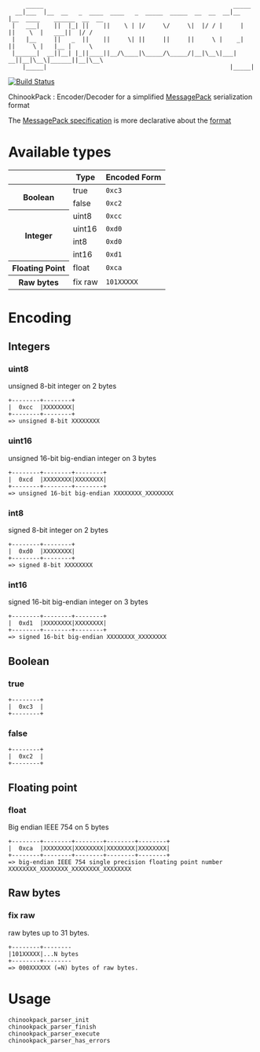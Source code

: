          _____                                                      _____                             
      __|___  |__  __   _  ____  ____   _  _____  _____  __  __  __|__   |__  ____    ______  __  __  
     |   ___|    ||  |_| ||    ||    \ | |/     \/     \|  |/ / |     |     ||    \  |   ___||  |/ /  
     |   |__     ||   _  ||    ||     \| ||     ||     ||     \ |    _|     ||     \ |   |__ |     \  
     |______|  __||__| |_||____||__/\____|\_____/\_____/|__|\__\|___|     __||__|\__\|______||__|\__\ 
        |_____|                                                    |_____|                            
          

[![Build Status](https://secure.travis-ci.org/pastjean/chinookpack.png?branch=master)](http://travis-ci.org/pastjean/chinookpack)

ChinookPack : Encoder/Decoder for a simplified [MessagePack][msgpack] serialization format

The [MessagePack specification][msgpackspec] is more declarative about the [format][msgpackspec]

[msgpack]:http://msgpack.org/
[msgpackspec]:http://wiki.msgpack.org/display/MSGPACK/Format+specification

Available types
===============

<table>
    <thead>
        <tr>
            <th></th>
            <th>Type</th>
            <th>Encoded Form</th>
        </tr>
    </thead>
    <tr>
        <th rowspan="2">Boolean</th>
        <td>true</td>
        <td><code>0xc3</code></td>
    </tr>
    <tr>
        <td>false</td>
        <td><code>0xc2</code></td>
    </tr>
    <tr>
        <th rowspan="4">Integer</th>
        <td>uint8</td>
        <td><code>0xcc</code></td>
    </tr>
    <tr>
        <td>uint16</td>
        <td><code>0xd0</code></td>
    </tr>
    <tr>
        <td>int8</td>
        <td><code>0xd0</code></td>
    </tr>
    <tr>
        <td>int16</td>
        <td><code>0xd1</code></td>
    </tr>
    <tr>
        <th>Floating Point</th>
        <td>float</td>
        <td><code>0xca</code></td>
    </tr>
    <tr>
        <th>Raw bytes</th>
        <td>fix raw</td>
        <td><code>101XXXXX</code></td>
    </tr>
</table>


Encoding
========

Integers
--------

### uint8

unsigned 8-bit integer on 2 bytes

    +--------+--------+
    |  0xcc  |XXXXXXXX|
    +--------+--------+
    => unsigned 8-bit XXXXXXXX

### uint16

unsigned 16-bit big-endian integer on 3 bytes

    +--------+--------+--------+
    |  0xcd  |XXXXXXXX|XXXXXXXX|
    +--------+--------+--------+
    => unsigned 16-bit big-endian XXXXXXXX_XXXXXXXX

### int8

signed 8-bit integer on 2 bytes


    +--------+--------+
    |  0xd0  |XXXXXXXX|
    +--------+--------+
    => signed 8-bit XXXXXXXX


### int16

signed 16-bit big-endian integer on 3 bytes

    +--------+--------+--------+
    |  0xd1  |XXXXXXXX|XXXXXXXX|
    +--------+--------+--------+
    => signed 16-bit big-endian XXXXXXXX_XXXXXXXX


Boolean
-------

### true

    +--------+
    |  0xc3  |
    +--------+

### false


    +--------+
    |  0xc2  |
    +--------+

Floating point
--------------

### float

Big endian IEEE 754 on 5 bytes

    +--------+--------+--------+--------+--------+
    |  0xca  |XXXXXXXX|XXXXXXXX|XXXXXXXX|XXXXXXXX|
    +--------+--------+--------+--------+--------+
    => big-endian IEEE 754 single precision floating point number XXXXXXXX_XXXXXXXX_XXXXXXXX_XXXXXXXX

Raw bytes
---------

### fix raw

raw bytes up to 31 bytes.

    +--------+--------
    |101XXXXX|...N bytes
    +--------+--------
    => 000XXXXXX (=N) bytes of raw bytes.

Usage
=====

    chinookpack_parser_init
    chinookpack_parser_finish
    chinookpack_parser_execute
    chinookpack_parser_has_errors
